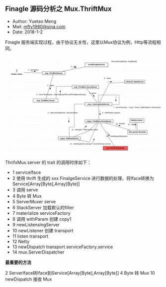 ## Finagle 源码分析之 Mux.ThriftMux


- Author: Yuetao Meng
- Mail: mfty1980@sina.com
- Date: 2018-1-2

Finagle 服务端实现过程，由于协议无关性，这里以Mux协议为例，Http等流程相同。





![详细图](pic/server.png)


ThrifxMux.server 的 trait 的调用时序如下：

* 1 serviceIface
* 2 使用 thrift 生成的 xxx FinalgeService 进行数据的处理，将Iface转换为Service[Array[Byte],Array[Byte]]
* 3 调用 serve
* 4 Byte 转 Mux
* 5 ServerMuxer serve
* 6 StackServer 加载默认的filter
* 7 materialize serviceFactory
* 8 调用 withParam 创建 copy1
* 9 newListensingServer
* 10 newListener 创建 transport
* 11 listen transport
* 12 Netty
* 13 newDispatch transport serviceFactory.service
* 14 mux.ServerDispatcher



 **最重要的方法**

2 ServerIface转Iface到Service[Array[Byte],Array[Byte]]
4 Byte 转 Mux
10 newDispatch 接收 Mux
